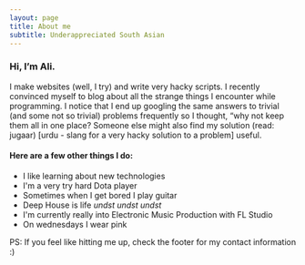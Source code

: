 ```yaml
---
layout: page
title: About me
subtitle: Underappreciated South Asian
---
```


### Hi, I’m Ali. 
I make websites (well, I try) and write very hacky scripts. I recently convinced myself to blog about all the strange things I encounter while programming. I notice that I end up googling the same answers to trivial (and some not so trivial) problems frequently so I thought, “why not keep them all in one place? Someone else might also find my solution (read: jugaar) [urdu - slang for a very hacky solution to a problem] useful.

#### Here are a few other things I do:
- I like learning about new technologies
- I'm a very try hard Dota player
- Sometimes when I get bored I play guitar
- Deep House is life *undst undst undst*
- I'm currently really into Electronic Music Production with FL Studio
- On wednesdays I wear pink

PS: If you feel like hitting me up, check the footer for my contact information :)

